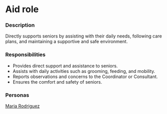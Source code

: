 # Aid role

### Description

Directly supports seniors by assisting with their daily needs, following care plans, and maintaining a supportive and
safe environment.

### Responsibilities

- Provides direct support and assistance to seniors.
- Assists with daily activities such as grooming, feeding, and mobility.
- Reports observations and concerns to the Coordinator or Consultant.
- Ensures the comfort and safety of seniors.

### Personas

[Maria Rodriguez](../personas/maria-rodriguez.md)

